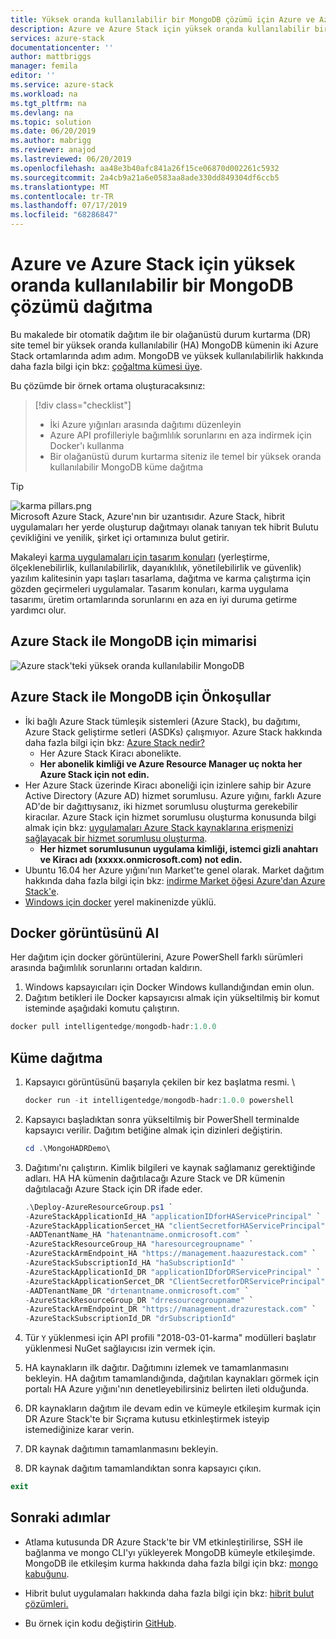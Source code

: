 ```yaml
---
title: Yüksek oranda kullanılabilir bir MongoDB çözümü için Azure ve Azure Stack dağıtma | Microsoft Docs
description: Azure ve Azure Stack için yüksek oranda kullanılabilir bir MongoDB çözüm dağıtmayı öğrenin
services: azure-stack
documentationcenter: ''
author: mattbriggs
manager: femila
editor: ''
ms.service: azure-stack
ms.workload: na
ms.tgt_pltfrm: na
ms.devlang: na
ms.topic: solution
ms.date: 06/20/2019
ms.author: mabrigg
ms.reviewer: anajod
ms.lastreviewed: 06/20/2019
ms.openlocfilehash: aa48e3b40afc841a26f15ce06870d002261c5932
ms.sourcegitcommit: 2a4cb9a21a6e0583aa8ade330dd849304df6ccb5
ms.translationtype: MT
ms.contentlocale: tr-TR
ms.lasthandoff: 07/17/2019
ms.locfileid: "68286847"
---
```

# <a name="deploy-a-highly-available-mongodb-solution-to-azure-and-azure-stack"></a>Azure ve Azure Stack için yüksek oranda kullanılabilir bir MongoDB çözümü dağıtma

Bu makalede bir otomatik dağıtım ile bir olağanüstü durum kurtarma (DR) site temel bir yüksek oranda kullanılabilir (HA) MongoDB kümenin iki Azure Stack ortamlarında adım adım. MongoDB ve yüksek kullanılabilirlik hakkında daha fazla bilgi için bkz: [çoğaltma kümesi üye](https://docs.mongodb.com/manual/core/replica-set-members/).

Bu çözümde bir örnek ortama oluşturacaksınız:

> [!div class="checklist"]
> - İki Azure yığınları arasında dağıtımı düzenleyin
> - Azure API profilleriyle bağımlılık sorunlarını en aza indirmek için Docker'ı kullanma
> - Bir olağanüstü durum kurtarma siteniz ile temel bir yüksek oranda kullanılabilir MongoDB küme dağıtma


> [!Tip]  
> ![karma pillars.png](./media/azure-stack-solution-cloud-burst/hybrid-pillars.png)  
> Microsoft Azure Stack, Azure'nın bir uzantısıdır. Azure Stack, hibrit uygulamaları her yerde oluşturup dağıtmayı olanak tanıyan tek hibrit Bulutu çevikliğini ve yenilik, şirket içi ortamınıza bulut getirir.  
> 
> Makaleyi [karma uygulamaları için tasarım konuları](azure-stack-edge-pattern-overview.md) (yerleştirme, ölçeklenebilirlik, kullanılabilirlik, dayanıklılık, yönetilebilirlik ve güvenlik) yazılım kalitesinin yapı taşları tasarlama, dağıtma ve karma çalıştırma için gözden geçirmeleri uygulamalar. Tasarım konuları, karma uygulama tasarımı, üretim ortamlarında sorunlarını en aza en iyi duruma getirme yardımcı olur.



## <a name="architecture-for-mongodb-with-azure-stack"></a>Azure Stack ile MongoDB için mimarisi

![Azure stack'teki yüksek oranda kullanılabilir MongoDB](media/azure-stack-solution-mongdb-ha/image1.png)

## <a name="prerequisites-for-mongodb-with-azure-stack"></a>Azure Stack ile MongoDB için Önkoşullar

  - İki bağlı Azure Stack tümleşik sistemleri (Azure Stack), bu dağıtımı, Azure Stack geliştirme setleri (ASDKs) çalışmıyor. Azure Stack hakkında daha fazla bilgi için bkz: [Azure Stack nedir?](https://azure.microsoft.com/overview/azure-stack/)
      - Her Azure Stack Kiracı abonelikte.    
      - **Her abonelik kimliği ve Azure Resource Manager uç nokta her Azure Stack için not edin.**
  - Her Azure Stack üzerinde Kiracı aboneliği için izinlere sahip bir Azure Active Directory (Azure AD) hizmet sorumlusu. Azure yığını, farklı Azure AD'de bir dağıttıysanız, iki hizmet sorumlusu oluşturma gerekebilir kiracılar. Azure Stack için hizmet sorumlusu oluşturma konusunda bilgi almak için bkz: [uygulamaları Azure Stack kaynaklarına erişmenizi sağlayacak bir hizmet sorumlusu oluşturma](https://docs.microsoft.com/azure-stack/user/azure-stack-create-service-principals).    
      - **Her hizmet sorumlusunun uygulama kimliği, istemci gizli anahtarı ve Kiracı adı (xxxxx.onmicrosoft.com) not edin.**
  - Ubuntu 16.04 her Azure yığını'nın Market'te genel olarak. Market dağıtım hakkında daha fazla bilgi için bkz: [indirme Market öğesi Azure'dan Azure Stack'e](https://docs.microsoft.com/azure-stack/operator/azure-stack-download-azure-marketplace-item).
  - [Windows için docker](https://docs.docker.com/docker-for-windows/) yerel makinenizde yüklü.

## <a name="get-the-docker-image"></a>Docker görüntüsünü Al

Her dağıtım için docker görüntülerini, Azure PowerShell farklı sürümleri arasında bağımlılık sorunlarını ortadan kaldırın.
1.  Windows kapsayıcıları için Docker Windows kullandığından emin olun.
2.  Dağıtım betikleri ile Docker kapsayıcısı almak için yükseltilmiş bir komut isteminde aşağıdaki komutu çalıştırın.
```powershell  
docker pull intelligentedge/mongodb-hadr:1.0.0
```

## <a name="deploy-the-clusters"></a>Küme dağıtma

1.  Kapsayıcı görüntüsünü başarıyla çekilen bir kez başlatma resmi. \

    ```powershell  
    docker run -it intelligentedge/mongodb-hadr:1.0.0 powershell
    ```

2.  Kapsayıcı başladıktan sonra yükseltilmiş bir PowerShell terminalde kapsayıcı verilir. Dağıtım betiğine almak için dizinleri değiştirin.

    ```powershell  
    cd .\MongoHADRDemo\
    ```

3.  Dağıtımı'nı çalıştırın. Kimlik bilgileri ve kaynak sağlamanız gerektiğinde adları. HA HA kümenin dağıtılacağı Azure Stack ve DR kümenin dağıtılacağı Azure Stack için DR ifade eder.

    ```powershell
    .\Deploy-AzureResourceGroup.ps1 `
    -AzureStackApplicationId_HA "applicationIDforHAServicePrincipal" `
    -AzureStackApplicationSercet_HA "clientSecretforHAServicePrincipal" `
    -AADTenantName_HA "hatenantname.onmicrosoft.com" `
    -AzureStackResourceGroup_HA "haresourcegroupname" `
    -AzureStackArmEndpoint_HA "https://management.haazurestack.com" `
    -AzureStackSubscriptionId_HA "haSubscriptionId" `
    -AzureStackApplicationId_DR "applicationIDforDRServicePrincipal" `
    -AzureStackApplicationSercet_DR "ClientSecretforDRServicePrincipal" `
    -AADTenantName_DR "drtenantname.onmicrosoft.com" `
    -AzureStackResourceGroup_DR "drresourcegroupname" `
    -AzureStackArmEndpoint_DR "https://management.drazurestack.com" `
    -AzureStackSubscriptionId_DR "drSubscriptionId"
    ```

4.  Tür `Y` yüklenmesi için API profili "2018-03-01-karma" modülleri başlatır yüklenmesi NuGet sağlayıcısı izin vermek için.

5.  HA kaynakların ilk dağıtır. Dağıtımını izlemek ve tamamlanmasını bekleyin. HA dağıtım tamamlandığında, dağıtılan kaynakları görmek için portalı HA Azure yığını'nın denetleyebilirsiniz belirten ileti olduğunda. 

6.  DR kaynakların dağıtım ile devam edin ve kümeyle etkileşim kurmak için DR Azure Stack'te bir Sıçrama kutusu etkinleştirmek isteyip istemediğinize karar verin.

7.  DR kaynak dağıtımın tamamlanmasını bekleyin.

8.  DR kaynak dağıtım tamamlandıktan sonra kapsayıcı çıkın.

  ```powershell
  exit
  ```

## <a name="next-steps"></a>Sonraki adımlar

  - Atlama kutusunda DR Azure Stack'te bir VM etkinleştirilirse, SSH ile bağlanma ve mongo CLI'yı yükleyerek MongoDB kümeyle etkileşimde. MongoDB ile etkileşim kurma hakkında daha fazla bilgi için bkz: [mongo kabuğunu](https://docs.mongodb.com/manual/mongo/).

  - Hibrit bulut uygulamaları hakkında daha fazla bilgi için bkz: [hibrit bulut çözümleri.](https://aka.ms/azsdevtutorials)

  - Bu örnek için kodu değiştirin [GitHub](https://github.com/Azure-Samples/azure-intelligent-edge-patterns).